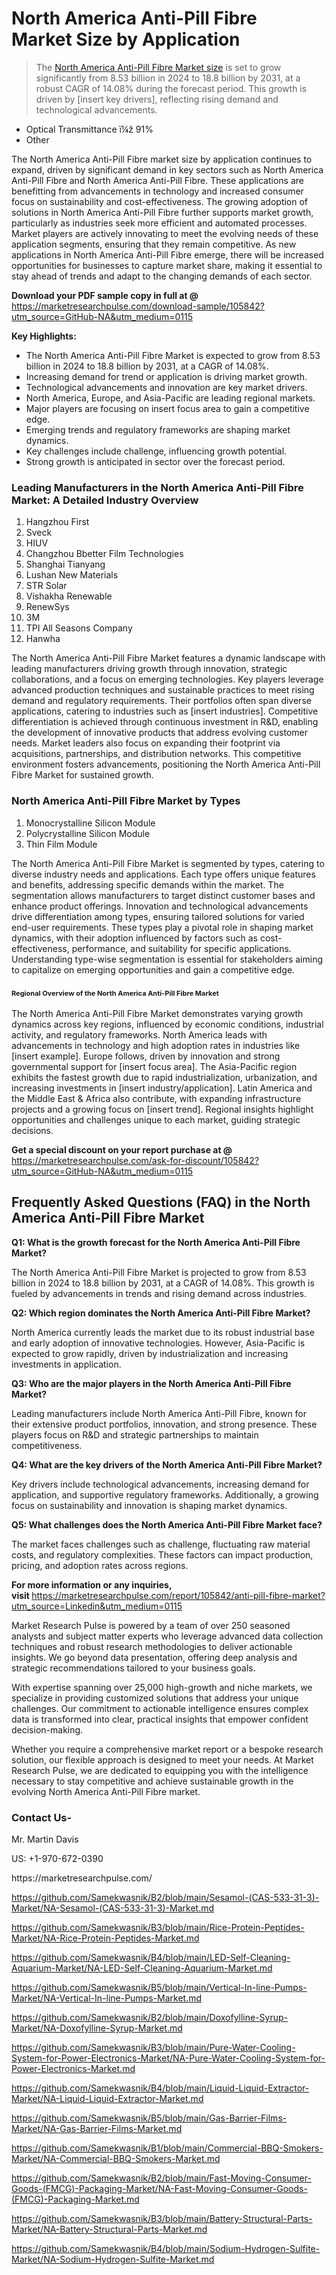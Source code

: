 <h1>North America Anti-Pill Fibre Market&nbsp;Size by Application</h1><blockquote><p>The <a href="https://marketresearchpulse.com/download-sample/105842?utm_source=GitHub-NA&amp;utm_medium=0115">North America Anti-Pill Fibre Market size</a> is set to grow significantly from 8.53 billion in 2024 to 18.8 billion by 2031, at a robust CAGR of 14.08% during the forecast period. This growth is driven by [insert key drivers], reflecting rising demand and technological advancements.</p></blockquote><ul><li>Optical Transmittance ï¼ž 91%<li> Other</li></ul><p>The North America Anti-Pill Fibre market size by application continues to expand, driven by significant demand in key sectors such as North America Anti-Pill Fibre and North America Anti-Pill Fibre. These applications are benefitting from advancements in technology and increased consumer focus on sustainability and cost-effectiveness. The growing adoption of solutions in North America Anti-Pill Fibre further supports market growth, particularly as industries seek more efficient and automated processes. Market players are actively innovating to meet the evolving needs of these application segments, ensuring that they remain competitive. As new applications in North America Anti-Pill Fibre emerge, there will be increased opportunities for businesses to capture market share, making it essential to stay ahead of trends and adapt to the changing demands of each sector.</p><p><strong>Download your PDF sample copy in full at @ </strong><a href="https://marketresearchpulse.com/download-sample/105842?utm_source=GitHub-NA&amp;utm_medium=0115">https://marketresearchpulse.com/download-sample/105842?utm_source=GitHub-NA&amp;utm_medium=0115</a></p><p><strong>Key Highlights: </strong></p><ul><li>The North America Anti-Pill Fibre Market is expected to grow from 8.53 billion in 2024 to 18.8 billion by 2031, at a CAGR of 14.08%.</li><li>Increasing demand for trend or application is driving market growth.</li><li>Technological advancements and innovation are key market drivers.</li><li>North America, Europe, and Asia-Pacific are leading regional markets.</li><li>Major players are focusing on insert focus area to gain a competitive edge.</li><li>Emerging trends and regulatory frameworks are shaping market dynamics.</li><li>Key challenges include challenge, influencing growth potential.</li><li>Strong growth is anticipated in sector over the forecast period.</li></ul><h3>Leading Manufacturers in the North America Anti-Pill Fibre Market: A Detailed Industry Overview</h3><ol><li>Hangzhou First</li><li>Sveck</li><li>HIUV</li><li>Changzhou Bbetter Film Technologies</li><li>Shanghai Tianyang</li><li>Lushan New Materials</li><li>STR Solar</li><li>Vishakha Renewable</li><li>RenewSys</li><li>3M</li><li>TPI All Seasons Company</li><li>Hanwha</li></ol><div class="flex max-w-full flex-col flex-grow"><div class="min-h-8 text-message flex w-full flex-col items-end gap-2 whitespace-normal break-words [.text-message+&amp;]:mt-5" dir="auto" data-message-author-role="assistant" data-message-id="fd8432e4-4910-450d-b182-61b7bfb0a01f" data-message-model-slug="gpt-4o"><div class="flex w-full flex-col gap-1 empty:hidden first:pt-[3px]"><div class="markdown prose w-full break-words dark:prose-invert light"><p>The North America Anti-Pill Fibre Market features a dynamic landscape with leading manufacturers driving growth through innovation, strategic collaborations, and a focus on emerging technologies. Key players leverage advanced production techniques and sustainable practices to meet rising demand and regulatory requirements. Their portfolios often span diverse applications, catering to industries such as [insert industries]. Competitive differentiation is achieved through continuous investment in R&amp;D, enabling the development of innovative products that address evolving customer needs. Market leaders also focus on expanding their footprint via acquisitions, partnerships, and distribution networks. This competitive environment fosters advancements, positioning the North America Anti-Pill Fibre Market for sustained growth.</p></div></div></div></div><h3>North America Anti-Pill Fibre Market by Types</h3><ol><li>Monocrystalline Silicon Module<li> Polycrystalline Silicon Module<li> Thin Film Module</li></ol><div class="flex max-w-full flex-col flex-grow"><div class="min-h-8 text-message flex w-full flex-col items-end gap-2 whitespace-normal break-words [.text-message+&amp;]:mt-5" dir="auto" data-message-author-role="assistant" data-message-id="084470be-0bb7-4664-bddf-5156b4f41249" data-message-model-slug="gpt-4o-mini"><div class="flex w-full flex-col gap-1 empty:hidden first:pt-[3px]"><div class="markdown prose w-full break-words dark:prose-invert light"><p>The North America Anti-Pill Fibre Market is segmented by types, catering to diverse industry needs and applications. Each type offers unique features and benefits, addressing specific demands within the market. The segmentation allows manufacturers to target distinct customer bases and enhance product offerings. Innovation and technological advancements drive differentiation among types, ensuring tailored solutions for varied end-user requirements. These types play a pivotal role in shaping market dynamics, with their adoption influenced by factors such as cost-effectiveness, performance, and suitability for specific applications. Understanding type-wise segmentation is essential for stakeholders aiming to capitalize on emerging opportunities and gain a competitive edge.</p></div></div></div></div><h3><span style="font-size: 11px;">Regional Overview of the North America Anti-Pill Fibre Market</span></h3><div class="flex max-w-full flex-col flex-grow"><div class="min-h-8 text-message flex w-full flex-col items-end gap-2 whitespace-normal break-words [.text-message+&amp;]:mt-5" dir="auto" data-message-author-role="assistant" data-message-id="e9038762-ce64-4e30-91c9-9bd413514231" data-message-model-slug="gpt-4o-mini"><div class="flex w-full flex-col gap-1 empty:hidden first:pt-[3px]"><div class="markdown prose w-full break-words dark:prose-invert light"><p>The North America Anti-Pill Fibre Market demonstrates varying growth dynamics across key regions, influenced by economic conditions, industrial activity, and regulatory frameworks. North America leads with advancements in technology and high adoption rates in industries like [insert example]. Europe follows, driven by innovation and strong governmental support for [insert focus area]. The Asia-Pacific region exhibits the fastest growth due to rapid industrialization, urbanization, and increasing investments in [insert industry/application]. Latin America and the Middle East &amp; Africa also contribute, with expanding infrastructure projects and a growing focus on [insert trend]. Regional insights highlight opportunities and challenges unique to each market, guiding strategic decisions.</p></div></div></div></div><p><strong>Get a special discount on your report purchase at @ </strong><a href="https://marketresearchpulse.com/ask-for-discount/105842?utm_source=GitHub-NA&amp;utm_medium=0115">https://marketresearchpulse.com/ask-for-discount/105842?utm_source=GitHub-NA&amp;utm_medium=0115</a></p><h2>Frequently Asked Questions (FAQ) in the North America Anti-Pill Fibre Market</h2><p><strong>Q1: What is the growth forecast for the North America Anti-Pill Fibre Market?</strong></p><p>The North America Anti-Pill Fibre Market is projected to grow from 8.53 billion in 2024 to 18.8 billion by 2031, at a CAGR of 14.08%. This growth is fueled by advancements in trends and rising demand across industries.</p><p><strong>Q2: Which region dominates the North America Anti-Pill Fibre Market?</strong></p><p>North America currently leads the market due to its robust industrial base and early adoption of innovative technologies. However, Asia-Pacific is expected to grow rapidly, driven by industrialization and increasing investments in application.</p><p><strong>Q3: Who are the major players in the North America Anti-Pill Fibre Market?</strong></p><p>Leading manufacturers include North America Anti-Pill Fibre, known for their extensive product portfolios, innovation, and strong presence. These players focus on R&amp;D and strategic partnerships to maintain competitiveness.</p><p><strong>Q4: What are the key drivers of the North America Anti-Pill Fibre Market?</strong></p><p>Key drivers include technological advancements, increasing demand for application, and supportive regulatory frameworks. Additionally, a growing focus on sustainability and innovation is shaping market dynamics.</p><p><strong>Q5: What challenges does the North America Anti-Pill Fibre Market face?</strong></p><p>The market faces challenges such as challenge, fluctuating raw material costs, and regulatory complexities. These factors can impact production, pricing, and adoption rates across regions.</p><p><strong>For more information or any inquiries, visit&nbsp;</strong><a href="https://marketresearchpulse.com/report/105842/anti-pill-fibre-market?utm_source=Linkedin&utm_medium=0115">https://marketresearchpulse.com/report/105842/anti-pill-fibre-market?utm_source=Linkedin&utm_medium=0115</a></p><p>Market Research Pulse is powered by a team of over 250 seasoned analysts and subject matter experts who leverage advanced data collection techniques and robust research methodologies to deliver actionable insights. We go beyond data presentation, offering deep analysis and strategic recommendations tailored to your business goals.</p><p>With expertise spanning over 25,000 high-growth and niche markets, we specialize in providing customized solutions that address your unique challenges. Our commitment to actionable intelligence ensures complex data is transformed into clear, practical insights that empower confident decision-making.</p><p>Whether you require a comprehensive market report or a bespoke research solution, our flexible approach is designed to meet your needs. At Market Research Pulse, we are dedicated to equipping you with the intelligence necessary to stay competitive and achieve sustainable growth in the evolving North America Anti-Pill Fibre market.</p><h3><strong>Contact Us-</strong></h3><p>Mr. Martin Davis</p><p>US: +1-970-672-0390</p><p>https://marketresearchpulse.com/</p><p><a href="https://github.com/Samekwasnik/B2/blob/main/Sesamol-(CAS-533-31-3)-Market/NA-Sesamol-(CAS-533-31-3)-Market.md">https://github.com/Samekwasnik/B2/blob/main/Sesamol-(CAS-533-31-3)-Market/NA-Sesamol-(CAS-533-31-3)-Market.md</a></p><p><a href="https://github.com/Samekwasnik/B3/blob/main/Rice-Protein-Peptides-Market/NA-Rice-Protein-Peptides-Market.md">https://github.com/Samekwasnik/B3/blob/main/Rice-Protein-Peptides-Market/NA-Rice-Protein-Peptides-Market.md</a></p><p><a href="https://github.com/Samekwasnik/B4/blob/main/LED-Self-Cleaning-Aquarium-Market/NA-LED-Self-Cleaning-Aquarium-Market.md">https://github.com/Samekwasnik/B4/blob/main/LED-Self-Cleaning-Aquarium-Market/NA-LED-Self-Cleaning-Aquarium-Market.md</a></p><p><a href="https://github.com/Samekwasnik/B5/blob/main/Vertical-In-line-Pumps-Market/NA-Vertical-In-line-Pumps-Market.md">https://github.com/Samekwasnik/B5/blob/main/Vertical-In-line-Pumps-Market/NA-Vertical-In-line-Pumps-Market.md</a></p><p><a href="https://github.com/Samekwasnik/B2/blob/main/Doxofylline-Syrup-Market/NA-Doxofylline-Syrup-Market.md">https://github.com/Samekwasnik/B2/blob/main/Doxofylline-Syrup-Market/NA-Doxofylline-Syrup-Market.md</a></p><p><a href="https://github.com/Samekwasnik/B3/blob/main/Pure-Water-Cooling-System-for-Power-Electronics-Market/NA-Pure-Water-Cooling-System-for-Power-Electronics-Market.md">https://github.com/Samekwasnik/B3/blob/main/Pure-Water-Cooling-System-for-Power-Electronics-Market/NA-Pure-Water-Cooling-System-for-Power-Electronics-Market.md</a></p><p><a href="https://github.com/Samekwasnik/B4/blob/main/Liquid-Liquid-Extractor-Market/NA-Liquid-Liquid-Extractor-Market.md">https://github.com/Samekwasnik/B4/blob/main/Liquid-Liquid-Extractor-Market/NA-Liquid-Liquid-Extractor-Market.md</a></p><p><a href="https://github.com/Samekwasnik/B5/blob/main/Gas-Barrier-Films-Market/NA-Gas-Barrier-Films-Market.md">https://github.com/Samekwasnik/B5/blob/main/Gas-Barrier-Films-Market/NA-Gas-Barrier-Films-Market.md</a></p><p><a href="https://github.com/Samekwasnik/B1/blob/main/Commercial-BBQ-Smokers-Market/NA-Commercial-BBQ-Smokers-Market.md">https://github.com/Samekwasnik/B1/blob/main/Commercial-BBQ-Smokers-Market/NA-Commercial-BBQ-Smokers-Market.md</a></p><p><a href="https://github.com/Samekwasnik/B2/blob/main/Fast-Moving-Consumer-Goods-(FMCG)-Packaging-Market/NA-Fast-Moving-Consumer-Goods-(FMCG)-Packaging-Market.md">https://github.com/Samekwasnik/B2/blob/main/Fast-Moving-Consumer-Goods-(FMCG)-Packaging-Market/NA-Fast-Moving-Consumer-Goods-(FMCG)-Packaging-Market.md</a></p><p><a href="https://github.com/Samekwasnik/B3/blob/main/Battery-Structural-Parts-Market/NA-Battery-Structural-Parts-Market.md">https://github.com/Samekwasnik/B3/blob/main/Battery-Structural-Parts-Market/NA-Battery-Structural-Parts-Market.md</a></p><p><a href="https://github.com/Samekwasnik/B4/blob/main/Sodium-Hydrogen-Sulfite-Market/NA-Sodium-Hydrogen-Sulfite-Market.md">https://github.com/Samekwasnik/B4/blob/main/Sodium-Hydrogen-Sulfite-Market/NA-Sodium-Hydrogen-Sulfite-Market.md</a></p>
